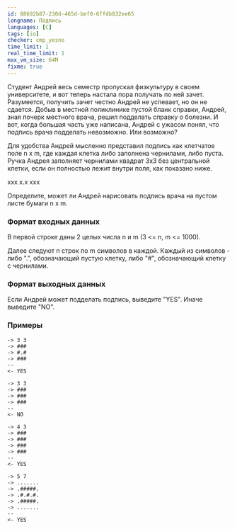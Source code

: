 ```yaml
---
id: 88692b87-230d-465d-bef0-6ffdb832ee65
longname: Подпись
languages: [C]
tags: [io]
checker: cmp_yesno
time_limit: 1
real_time_limit: 1
max_vm_size: 64M
fixme: true
---
```



Студент Андрей весь семестр пропускал физкультуру в своем университете, и вот теперь настала пора получать по ней зачет. Разумеется, получить зачет честно Андрей не успевает, но он не сдается. Добыв в местной поликлинике пустой бланк справки, Андрей, зная почерк местного врача, решил подделать справку о болезни. И вот, когда большая часть уже написана, Андрей с ужасом понял, что подпись врача подделать невозможно. Или возможно?

Для удобства Андрей мысленно представил подпись как клетчатое поле n x m, где каждая клетка либо заполнена чернилами, либо пуста. Ручка Андрея заполняет чернилами квадрат 3x3 без центральной клетки, если он полностью лежит внутри поля, как показано ниже.

xxx
x.x
xxx

Определите, может ли Андрей нарисовать подпись врача на пустом листе бумаги n x m.

### Формат входных данных

В первой строке даны 2 целых числа n и m (3 <= n, m <= 1000).

Далее следуют n строк по m символов в каждой. Каждый из символов - либо ".", обозначающий пустую клетку, либо "#", обозначающий клетку с чернилами.

### Формат выходных данных

Если Андрей может подделать подпись, выведите "YES". Иначе выведите "NO".


### Примеры

```
-> 3 3
-> ###
-> #.#
-> ###
--
<- YES
```

```
-> 3 3
-> ###
-> ###
-> ###
--
<- NO
```

```
-> 4 3
-> ###
-> ###
-> ###
-> ###
--
<- YES
```

```
-> 5 7
-> .......
-> .#####.
-> .#.#.#.
-> .#####.
-> .......
--
<- YES
```
